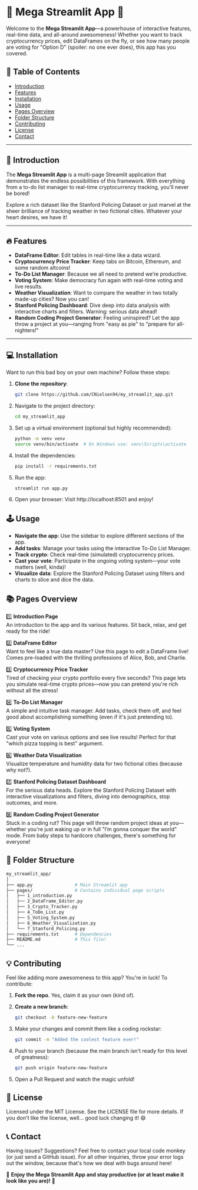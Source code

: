 # 🦄 **Mega Streamlit App** 🎉

Welcome to the **Mega Streamlit App**—a powerhouse of interactive features, real-time data, and all-around awesomeness! Whether you want to track cryptocurrency prices, edit DataFrames on the fly, or see how many people are voting for "Option D" (spoiler: no one ever does), this app has you covered.

## 🚀 **Table of Contents**
- [Introduction](#introduction)
- [Features](#features)
- [Installation](#installation)
- [Usage](#usage)
- [Pages Overview](#pages-overview)
- [Folder Structure](#folder-structure)
- [Contributing](#contributing)
- [License](#license)
- [Contact](#contact)

---

## 🌟 **Introduction**

The **Mega Streamlit App** is a multi-page Streamlit application that demonstrates the endless possibilities of this framework. With everything from a to-do list manager to real-time cryptocurrency tracking, you'll never be bored!

Explore a rich dataset like the Stanford Policing Dataset or just marvel at the sheer brilliance of tracking weather in two fictional cities. Whatever your heart desires, we have it!

---

## 🔥 **Features**
- **DataFrame Editor**: Edit tables in real-time like a data wizard.
- **Cryptocurrency Price Tracker**: Keep tabs on Bitcoin, Ethereum, and some random altcoins!
- **To-Do List Manager**: Because we all need to pretend we’re productive.
- **Voting System**: Make democracy fun again with real-time voting and live results.
- **Weather Visualization**: Want to compare the weather in two totally made-up cities? Now you can!
- **Stanford Policing Dashboard**: Dive deep into data analysis with interactive charts and filters. Warning: serious data ahead!
- **Random Coding Project Generator**: Feeling uninspired? Let the app throw a project at you—ranging from "easy as pie" to "prepare for all-nighters!"

---

## 💻 **Installation**

Want to run this bad boy on your own machine? Follow these steps:

1. **Clone the repository**:
    ```bash
   git clone https://github.com/CNielsen94/my_streamlit_app.git
    ```
2. Navigate to the project directory:
    ```bash
    cd my_streamlit_app
    ```
3. Set up a virtual environment (optional but highly recommended):
    ```bash
    python -m venv venv
    source venv/bin/activate  # On Windows use: venv\Scripts\activate
    ```
4. Install the dependencies:
    ```bash
    pip install -r requirements.txt
    ```
5. Run the app:
    ```bash
    streamlit run app.py
    ```
6. Open your browser: Visit http://localhost:8501 and enjoy!

## 🕹 **Usage**

- **Navigate the app**: Use the sidebar to explore different sections of the app.
- **Add tasks**: Manage your tasks using the interactive To-Do List Manager.
- **Track crypto**: Check real-time (simulated) cryptocurrency prices.
- **Cast your vote**: Participate in the ongoing voting system—your vote matters (well, kinda)!
- **Visualize data**: Explore the Stanford Policing Dataset using filters and charts to slice and dice the data.

## 📚 **Pages Overview**

1️⃣ **Introduction Page**  
An introduction to the app and its various features. Sit back, relax, and get ready for the ride!

2️⃣ **DataFrame Editor**  
Want to feel like a true data master? Use this page to edit a DataFrame live! Comes pre-loaded with the thrilling professions of Alice, Bob, and Charlie.

3️⃣ **Cryptocurrency Price Tracker**  
Tired of checking your crypto portfolio every five seconds? This page lets you simulate real-time crypto prices—now you can pretend you're rich without all the stress!

4️⃣ **To-Do List Manager**  
A simple and intuitive task manager. Add tasks, check them off, and feel good about accomplishing something (even if it's just pretending to).

5️⃣ **Voting System**  
Cast your vote on various options and see live results! Perfect for that "which pizza topping is best" argument.

6️⃣ **Weather Data Visualization**  
Visualize temperature and humidity data for two fictional cities (because why not?).

7️⃣ **Stanford Policing Dataset Dashboard**  
For the serious data heads. Explore the Stanford Policing Dataset with interactive visualizations and filters, diving into demographics, stop outcomes, and more.

8️⃣ **Random Coding Project Generator**  
Stuck in a coding rut? This page will throw random project ideas at you—whether you're just waking up or in full "I’m gonna conquer the world" mode. From baby steps to hardcore challenges, there's something for everyone!


## 📁 **Folder Structure**

```bash
my_streamlit_app/
│
├── app.py                # Main Streamlit app
├── pages/                # Contains individual page scripts
│   ├── 1_introduction.py
│   ├── 2_DataFrame_Editor.py
│   ├── 3_Crypto_Tracker.py
│   ├── 4_ToDo_List.py
│   ├── 5_Voting_System.py
│   ├── 6_Weather_Visualization.py
│   └── 7_Stanford_Policing.py
├── requirements.txt      # Dependencies
├── README.md             # This file!
└── ...
```

## 💡 **Contributing**

Feel like adding more awesomeness to this app? You're in luck! To contribute:

1. **Fork the repo**. Yes, claim it as your own (kind of).

2. **Create a new branch**:
   ```bash
   git checkout -b feature-new-feature
    ```

3. Make your changes and commit them like a coding rockstar:
    ```bash
    git commit -m "Added the coolest feature ever!"
    ```

4. Push to your branch (because the main branch isn't ready for this level of greatness):
    ```bash
    git push origin feature-new-feature
    ```

5. Open a Pull Request and watch the magic unfold!

## 📜 **License**

Licensed under the MIT License. See the LICENSE file for more details. If you don't like the license, well... good luck changing it! 😄

## 📞 **Contact**

Having issues? Suggestions? Feel free to contact your local code monkey (or just send a GitHub issue). For all other inquiries, throw your error logs out the window, because that's how we deal with bugs around here!

🎉 **Enjoy the Mega Streamlit App and stay productive (or at least make it look like you are)!** 🎉
